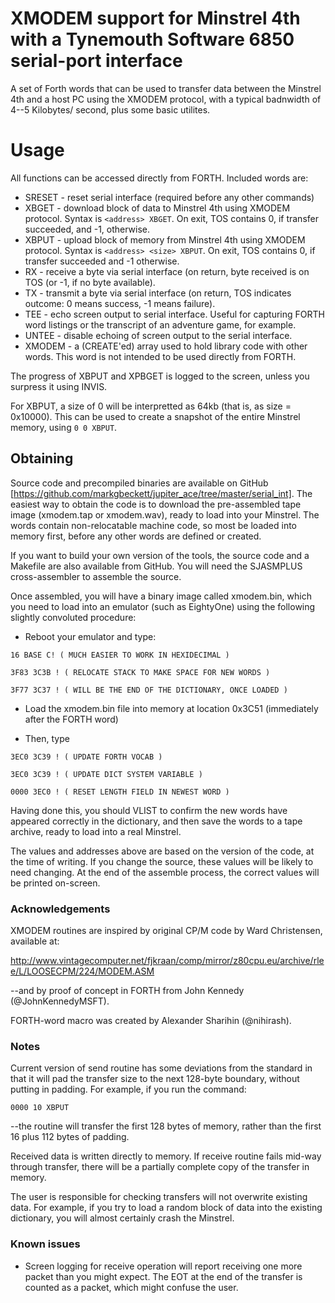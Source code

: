 # XMODEM support for Minstrel 4th with a Tynemouth Software 6850 serial-port interface

A set of Forth words that can be used to transfer data between the Minstrel 4th and a host PC using the XMODEM protocol, with a typical badnwidth of 4--5 Kilobytes/ second, plus some basic utilites.

# Usage

All functions can be accessed directly from FORTH. Included words are:

- SRESET - reset serial interface (required before any other commands)
- XBGET - download block of data to Minstrel 4th using XMODEM protocol. Syntax is `<address> XBGET`. On exit, TOS contains 0, if transfer succeeded, and -1, otherwise.
- XBPUT - upload block of memory from Minstrel 4th using XMODEM protocol. Syntax is `<address> <size> XBPUT`. On exit, TOS contains 0, if transfer succeeded and -1 otherwise.
- RX - receive a byte via serial interface (on return, byte received is on TOS (or -1, if no byte available).
- TX - transmit a byte via serial interface (on return, TOS indicates outcome: 0 means success, -1 means failure).
- TEE - echo screen output to serial interface. Useful for capturing FORTH word listings or the transcript of an adventure game, for example.
- UNTEE - disable echoing of screen output to the serial interface.
- XMODEM - a (CREATE'ed) array used to hold library code with other words. This word is not intended to be used directly from FORTH.

The progress of XBPUT and XPBGET is logged to the screen, unless you surpress it using INVIS. 

For XBPUT, a size of 0 will be interpretted as 64kb (that is, as size = 0x10000). This can be used to create a snapshot of the entire Minstrel memory, using `0 0 XBPUT`.

## Obtaining

Source code and precompiled binaries are available on GitHub [https://github.com/markgbeckett/jupiter_ace/tree/master/serial_int]. The easiest way to obtain the code is to download the pre-assembled tape image (xmodem.tap or xmodem.wav), ready to load into your Minstrel. The words contain non-relocatable machine code, so most be loaded into memory first, before any other words are defined or created.

If you want to build your own version of the tools, the source code and a Makefile are also available from GitHub. You will need the SJASMPLUS cross-assembler to assemble the source.

Once assembled, you will have a binary image called xmodem.bin, which you need to load into an emulator (such as EightyOne) using the following slightly convoluted procedure:

- Reboot your emulator and type:

`16 BASE C! ( MUCH EASIER TO WORK IN HEXIDECIMAL )`

`3F83 3C3B ! ( RELOCATE STACK TO MAKE SPACE FOR NEW WORDS )`

`3F77 3C37 ! ( WILL BE THE END OF THE DICTIONARY, ONCE LOADED )`

- Load the xmodem.bin file into memory at location 0x3C51 (immediately after the FORTH word)

- Then, type

`3EC0 3C39 ! ( UPDATE FORTH VOCAB )`

`3EC0 3C39 ! ( UPDATE DICT SYSTEM VARIABLE )`

`0000 3EC0 ! ( RESET LENGTH FIELD IN NEWEST WORD )`

Having done this, you should VLIST to confirm the new words have appeared correctly in the dictionary, and then save the words to a tape archive, ready to load into a real Minstrel.

The values and addresses above are based on the version of the code, at the time of writing. If you change the source, these values will be likely to need changing. At the end of the assemble process, the correct values will be printed on-screen.


### Acknowledgements

XMODEM routines are inspired by original CP/M code by Ward Christensen, available at:

http://www.vintagecomputer.net/fjkraan/comp/mirror/z80cpu.eu/archive/rlee/L/LOOSECPM/224/MODEM.ASM

--and by proof of concept in FORTH from John Kennedy (@JohnKennedyMSFT).

FORTH-word macro was created by Alexander Sharihin (@nihirash).


### Notes

Current version of send routine has some deviations from the standard in that it will pad the transfer size to the next 128-byte boundary, without putting in padding. For example, if you run the command:

`0000 10 XBPUT`

--the routine will transfer the first 128 bytes of memory, rather than the first 16 plus 112 bytes of padding.

Received data is written directly to memory. If receive routine fails mid-way through transfer, there will be a partially complete copy of the transfer in memory. 

The user is responsible for checking transfers will not overwrite existing data. For example, if you try to load a random block of data into the existing dictionary, you will almost certainly crash the Minstrel.


### Known issues

- Screen logging for receive operation will report receiving one more packet than you might expect. The EOT at the end of the transfer is counted as a packet, which might confuse the user.
